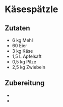 # Käsespätzle

## Zutaten
* 6 kg Mehl
* 60 Eier
* 3 kg Käse
* 1,5 L Apfelsaft
* 0,5 kg Pilze
* 2,5 kg Zwiebeln

## Zubereitung

*
*
